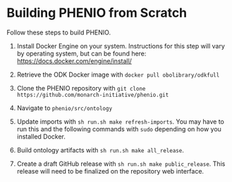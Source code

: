 # Building PHENIO from Scratch

Follow these steps to build PHENIO.

1. Install Docker Engine on your system. Instructions for this step will vary by operating system, but can be found here: <https://docs.docker.com/engine/install/>

2. Retrieve the ODK Docker image with `docker pull obolibrary/odkfull`

3. Clone the PHENIO repository with `git clone https://github.com/monarch-initiative/phenio.git`

4. Navigate to `phenio/src/ontology`

5. Update imports with `sh run.sh make refresh-imports`. You may have to run this and the following commands with `sudo` depending on how you installed Docker.

6. Build ontology artifacts with `sh run.sh make all_release`.

7. Create a draft GitHub release with `sh run.sh make public_release`. This release will need to be finalized on the repository web interface.
